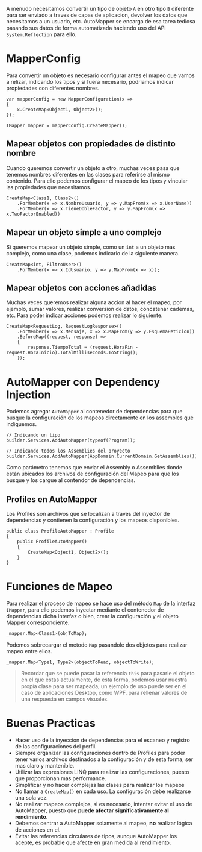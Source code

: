 A menudo necesitamos convertir un tipo de objeto `A` en otro tipo `B` diferente para ser enviado a traves de capas de aplicacion, devolver los datos que necesitamos a un usuario, etc. AutoMapper se encarga de esa tarea tediosa pasando sus datos de forma automatizada haciendo uso del API `System.Reflection` para ello.


# MapperConfig
Para convertir un objeto es necesario configurar antes el mapeo que vamos a relizar, indicando los tipos y si fuera necesario, podriamos indicar propiedades con diferentes nombres.

```Csharp
var mapperConfig = new MapperConfiguration(x =>
{
    x.CreateMap<Object1, Object2>();
});

IMapper mapper = mapperConfig.CreateMapper();
```

## Mapear objetos con propiedades de distinto nombre
Cuando queremos convertir un objeto a otro, muchas veces pasa que tenemos nombres diferentes en las clases para referirse al mismo contenido. Para ello podemos configurar el mapeo de los tipos y vincular las propiedades que necesitamos.

```Csharp
CreateMap<Class1, Class2>()
    .ForMember(x => x.NombreUsuario, y => y.MapFrom(x => x.UserName))
    .ForMember(x => x.TieneDobleFactor, y => y.MapFrom(x => x.TwoFactorEnabled))
```

## Mapear un objeto simple a uno complejo
Si queremos mapear un objeto simple, como un `int` a un objeto mas complejo, como una clase, podemos indicarlo de la siguiente manera.

```Csharp
CreateMap<int, FiltroUser>()
    .ForMember(x => x.IdUsuario, y => y.MapFrom(x => x));
```

## Mapear objetos con acciones añadidas
Muchas veces queremos realizar alguna accion al hacer el mapeo, por ejemplo, sumar valores, realizar conversion de datos, concatenar cademas, etc. Para poder indicar acciones podemos realizar lo siguiente.

```Csharp
CreateMap<RequestLog, RequestLogResponse>()
    .ForMember(x => x.Mensaje, x => x.MapFrom(y => y.EsquemaPeticion))
    .BeforeMap((request, response) =>
    {
        response.TiempoTotal = (request.HoraFin - request.HoraInicio).TotalMilliseconds.ToString();
    });
```

# AutoMapper con Dependency Injection
Podemos agregar `AutoMapper` al contenedor de dependencias para que busque la configuración de los mapeos directamente en los assembles que indiquemos.

```Csharp
// Indicando un tipo
builder.Services.AddAutoMapper(typeof(Program));

// Indicando todos los Assemblies del proyecto
builder.Services.AddAutoMapper(AppDomain.CurrentDomain.GetAssemblies());
```
Como parámetro tenemos que enviar el Assembly o Assemblies donde están ubicados los archivos de configuración del Mapeo para que los busque y los cargue al contendor de dependencias.

## Profiles en AutoMapper
Los Profiles son archivos que se localizan a traves del inyector de dependencias y contienen la configuración y los mapeos disponibles.

```Csharp
public class ProfileAutoMapper : Profile
{
    public ProfileAutoMapper()
    {
        CreateMap<Object1, Object2>();
    }
}
```

# Funciones de Mapeo
Para realizar el proceso de mapeo se hace uso del método `Map` de la interfaz `IMapper`, para ello podemos inyectar mediante el contenedor de dependencias dicha interfaz o bien, crear la configuración y el objeto Mapper correspondiente.

```Csharp
_mapper.Map<Class1>(objToMap);
```

Podemos sobrecargar el metodo `Map` pasandole dos objetos para realizar mapeo entre ellos.

```Csharp
_mapper.Map<Type1, Type2>(objectToRead, objectToWrite);
```
>Recordar que se puede pasar la referencia `this` para pasarle el objeto en el que estas actualmente, de esta forma, podemos usar nuestra propia clase para ser mapeada, un ejemplo de uso puede ser en el caso de aplicaciones Desktop, como WPF, para rellenar valores de una respuesta en campos visuales.

# Buenas Practicas
- Hacer uso de la inyeccion de dependencias para el escaneo y registro de las configuraciones del perfil.
- Siempre organizar las configuraciones dentro de Profiles para poder tener varios archivos destinados a la configuración y de esta forma, ser mas claro y mantenible.
- Utilizar las expresiones LINQ para realizar las configuraciones, puesto que proporcionan mas performance.
- Simplificar y no hacer complejas las clases para realizar los mapeos
- No llamar a `CreateMap()` en cada uso. La configuración debe realizarse una sola vez.
- No realizar mapeos complejos, si es necesario, intentar evitar el uso de AutoMapper, puesto que **puede afectar significativamente al rendimiento**.
- Debemos centrar a AutoMapper solamente al mapeo, **no** realizar lógica de acciones en el.
- Evitar las referencias circulares de tipos, aunque AutoMapper los acepte, es probable que afecte en gran medida al rendimiento.